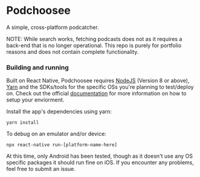 # Podchoosee

A simple, cross-platform podcatcher.

NOTE: While search works, fetching podcasts does not as it requires a back-end that is no longer operational. This repo is purely for portfolio reasons and does not contain complete functionality.

### Building and running
Built on React Native, Podchoosee requires [NodeJS](https://nodejs.org/en/) (Version 8 or above), [Yarn](https://yarnpkg.com/) and the SDKs/tools for the specific OSs you're planning to test/deploy on. Check out the official [documentation](https://reactnative.dev/docs/environment-setup) for more information on how to setup your enviorment.

Install the app's dependencies using yarn:

```
yarn install
```

To debug on an emulator and/or device:

```
npx react-native run-[platform-name-here]
```

At this time, only Android has been tested, though as it doesn't use any OS specific packages it should run fine on iOS. If you encounter any problems, feel free to submit an issue.